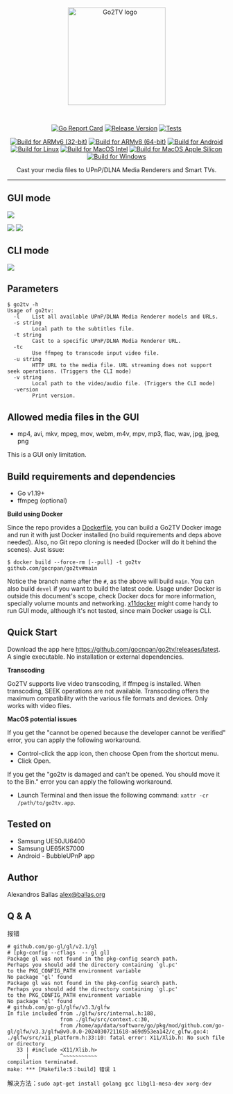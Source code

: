 <br/>
<p align="center">
<img src="assets/go2tv-logo-color.svg" width="225" alt="Go2TV logo">
</a>
</p>
<br/>
<div align="center">
<p>

[![Go Report Card](https://goreportcard.com/badge/github.com/gocnpan/go2tv)](https://goreportcard.com/report/github.com/gocnpan/go2tv)
[![Release Version](https://img.shields.io/github/v/release/alexballas/Go2TV?label=Release)](https://github.com/gocnpan/go2tv/releases/latest)
[![Tests](https://github.com/gocnpan/go2tv/actions/workflows/go.yml/badge.svg?branch=devel)](https://github.com/gocnpan/go2tv/actions/workflows/go.yml)

[![Build for ARMv6 (32-bit)](https://github.com/gocnpan/go2tv/actions/workflows/build-arm.yml/badge.svg?branch=devel)](https://github.com/gocnpan/go2tv/actions/workflows/build-arm.yml)
[![Build for ARMv8 (64-bit)](https://github.com/gocnpan/go2tv/actions/workflows/build-arm64.yml/badge.svg?branch=devel)](https://github.com/gocnpan/go2tv/actions/workflows/build-arm64.yml)
[![Build for Android](https://github.com/gocnpan/go2tv/actions/workflows/build-android.yml/badge.svg?branch=devel)](https://github.com/gocnpan/go2tv/actions/workflows/build-android.yml)
[![Build for Linux](https://github.com/gocnpan/go2tv/actions/workflows/build-linux.yml/badge.svg?branch=devel)](https://github.com/gocnpan/go2tv/actions/workflows/build-linux.yml)
[![Build for MacOS Intel](https://github.com/gocnpan/go2tv/actions/workflows/build-mac-intel.yml/badge.svg?branch=devel)](https://github.com/gocnpan/go2tv/actions/workflows/build-mac-intel.yml)
[![Build for MacOS Apple Silicon](https://github.com/gocnpan/go2tv/actions/workflows/build-mac.yml/badge.svg?branch=devel)](https://github.com/gocnpan/go2tv/actions/workflows/build-mac.yml)
[![Build for Windows](https://github.com/gocnpan/go2tv/actions/workflows/build-windows.yml/badge.svg?branch=devel)](https://github.com/gocnpan/go2tv/actions/workflows/build-windows.yml)
</p>
Cast your media files to UPnP/DLNA Media Renderers and Smart TVs.
</div>

---
GUI mode
-----
![](https://i.imgur.com/Ga3hLJM.gif)

![](https://i.imgur.com/Pw44BYD.png)
![](https://i.imgur.com/JeUxGGd.png)

CLI mode
-----
![](https://i.imgur.com/BsMevHi.gif)

Parameters
-----
``` console
$ go2tv -h
Usage of go2tv:
  -l    List all available UPnP/DLNA Media Renderer models and URLs.
  -s string
        Local path to the subtitles file.
  -t string
        Cast to a specific UPnP/DLNA Media Renderer URL.
  -tc
        Use ffmpeg to transcode input video file.
  -u string
        HTTP URL to the media file. URL streaming does not support seek operations. (Triggers the CLI mode)
  -v string
        Local path to the video/audio file. (Triggers the CLI mode)
  -version
        Print version.
```

Allowed media files in the GUI
-----
- mp4, avi, mkv, mpeg, mov, webm, m4v, mpv, mp3, flac, wav, jpg, jpeg, png

This is a GUI only limitation.

Build requirements and dependencies
-----
- Go v1.19+
- ffmpeg (optional)

**Build using Docker**

Since the repo provides a [Dockerfile](./Dockerfile), you can build a Go2TV Docker image and run it with just Docker installed (no build requirements and deps above needed). Also, no Git repo cloning is needed (Docker will do it behind the scenes). Just issue:
``` console
$ docker build --force-rm [--pull] -t go2tv github.com/gocnpan/go2tv#main
```
Notice the branch name after the `#`, as the above will build `main`. You can also build `devel` if you want to build the latest code. Usage under Docker is outside this document's scope, check Docker docs for more information, specially volume mounts and networking. [x11docker](https://github.com/mviereck/x11docker) might come handy to run GUI mode, although it's not tested, since main Docker usage is CLI.

Quick Start
-----
Download the app here https://github.com/gocnpan/go2tv/releases/latest. A single executable. No installation or external dependencies.

**Transcoding**

Go2TV supports live video transcoding, if ffmpeg is installed. When transcoding, SEEK operations are not available. Transcoding offers the maximum compatibility with the various file formats and devices. Only works with video files.

**MacOS potential issues**

If you get the "cannot be opened because the developer cannot be verified" error, you can apply the following workaround.
- Control-click the app icon, then choose Open from the shortcut menu.
- Click Open.

If you get the "go2tv is damaged and can't be opened. You should move it to the Bin." error you can apply the following workaround.
- Launch Terminal and then issue the following command: `xattr -cr /path/to/go2tv.app`.

Tested on
-----
- Samsung UE50JU6400
- Samsung UE65KS7000
- Android - BubbleUPnP app

Author
------

Alexandros Ballas <alex@ballas.org>

## Q & A
报错
```text
# github.com/go-gl/gl/v2.1/gl
# [pkg-config --cflags  -- gl gl]
Package gl was not found in the pkg-config search path.
Perhaps you should add the directory containing `gl.pc'
to the PKG_CONFIG_PATH environment variable
No package 'gl' found
Package gl was not found in the pkg-config search path.
Perhaps you should add the directory containing `gl.pc'
to the PKG_CONFIG_PATH environment variable
No package 'gl' found
# github.com/go-gl/glfw/v3.3/glfw
In file included from ./glfw/src/internal.h:188,
                 from ./glfw/src/context.c:30,
                 from /home/ap/data/software/go/pkg/mod/github.com/go-gl/glfw/v3.3/glfw@v0.0.0-20240307211618-a69d953ea142/c_glfw.go:4:
./glfw/src/x11_platform.h:33:10: fatal error: X11/Xlib.h: No such file or directory
   33 | #include <X11/Xlib.h>
      |          ^~~~~~~~~~~~
compilation terminated.
make: *** [Makefile:5：build] 错误 1
```
解决方法：`sudo apt-get install golang gcc libgl1-mesa-dev xorg-dev`